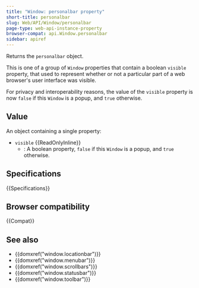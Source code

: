 ```yaml
---
title: "Window: personalbar property"
short-title: personalbar
slug: Web/API/Window/personalbar
page-type: web-api-instance-property
browser-compat: api.Window.personalbar
sidebar: apiref
---
```


Returns the `personalbar` object.

This is one of a group of `Window` properties that contain a boolean `visible` property, that used to represent whether or not a particular part of a web browser's user interface was visible.

For privacy and interoperability reasons, the value of the `visible` property is now `false` if this `Window` is a popup, and `true` otherwise.

## Value

An object containing a single property:

- `visible` {{ReadOnlyInline}}
  - : A boolean property, `false` if this `Window` is a popup, and `true` otherwise.

## Specifications

{{Specifications}}

## Browser compatibility

{{Compat}}

## See also

- {{domxref("window.locationbar")}}
- {{domxref("window.menubar")}}
- {{domxref("window.scrollbars")}}
- {{domxref("window.statusbar")}}
- {{domxref("window.toolbar")}}
